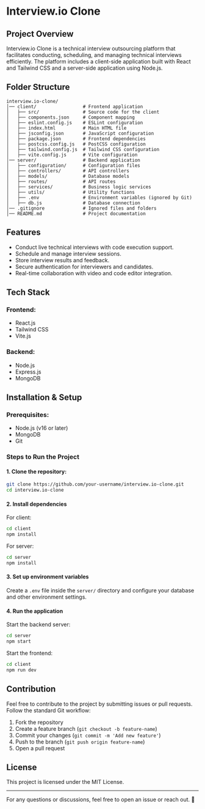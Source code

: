 # Interview.io Clone

## Project Overview  
Interview.io Clone is a technical interview outsourcing platform that facilitates conducting, scheduling, and managing technical interviews efficiently. The platform includes a client-side application built with React and Tailwind CSS and a server-side application using Node.js.<br>

## Folder Structure  
```
interview.io-clone/
│── client/                 # Frontend application
│   ├── src/                # Source code for the client
│   ├── components.json     # Component mapping
│   ├── eslint.config.js    # ESLint configuration
│   ├── index.html          # Main HTML file
│   ├── jsconfig.json       # JavaScript configuration
│   ├── package.json        # Frontend dependencies
│   ├── postcss.config.js   # PostCSS configuration
│   ├── tailwind.config.js  # Tailwind CSS configuration
│   ├── vite.config.js      # Vite configuration
│── server/                 # Backend application
│   ├── configuration/      # Configuration files
│   ├── controllers/        # API controllers
│   ├── models/             # Database models
│   ├── routes/             # API routes
│   ├── services/           # Business logic services
│   ├── utils/              # Utility functions
│   ├── .env                # Environment variables (ignored by Git)
│   ├── db.js               # Database connection
│── .gitignore              # Ignored files and folders
│── README.md               # Project documentation
```

## Features  
- Conduct live technical interviews with code execution support.<br>
- Schedule and manage interview sessions.<br>
- Store interview results and feedback.<br>
- Secure authentication for interviewers and candidates.<br>
- Real-time collaboration with video and code editor integration.<br>

## Tech Stack  
### Frontend:  
- React.js<br>
- Tailwind CSS<br>
- Vite.js<br>

### Backend:  
- Node.js<br>
- Express.js<br>
- MongoDB<br>

## Installation & Setup  
### Prerequisites:  
- Node.js (v16 or later)<br>
- MongoDB<br>
- Git<br>

### Steps to Run the Project  
#### 1. Clone the repository:  
```sh
git clone https://github.com/your-username/interview.io-clone.git
cd interview.io-clone
```

#### 2. Install dependencies  
For client:  
```sh
cd client
npm install
```
For server:  
```sh
cd server
npm install
```

#### 3. Set up environment variables  
Create a `.env` file inside the `server/` directory and configure your database and other environment settings.<br>

#### 4. Run the application  
Start the backend server:  
```sh
cd server
npm start
```
Start the frontend:  
```sh
cd client
npm run dev
```

## Contribution  
Feel free to contribute to the project by submitting issues or pull requests. Follow the standard Git workflow:<br>
1. Fork the repository<br>
2. Create a feature branch (`git checkout -b feature-name`)<br>
3. Commit your changes (`git commit -m 'Add new feature'`)<br>
4. Push to the branch (`git push origin feature-name`)<br>
5. Open a pull request<br>

## License  
This project is licensed under the MIT License.<br>

---  
For any questions or discussions, feel free to open an issue or reach out. 🚀


